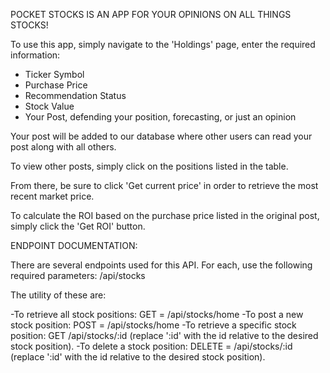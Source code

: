 POCKET STOCKS IS AN APP FOR YOUR OPINIONS ON ALL THINGS STOCKS!

To use this app, simply navigate to the 'Holdings' page, enter the required information:

- Ticker Symbol
- Purchase Price
- Recommendation Status
- Stock Value
- Your Post, defending your position, forecasting, or just an opinion

Your post will be added to our database where other users can read your post along with all others.

To view other posts, simply click on the positions listed in the table.

From there, be sure to click 'Get current price' in order to retrieve the most recent market price.

To calculate the ROI based on the purchase price listed in the original post, simply click the 'Get ROI' button.

ENDPOINT DOCUMENTATION:

There are several endpoints used for this API. For each, use the following required parameters: /api/stocks

The utility of these are:

-To retrieve all stock positions: GET = /api/stocks/home
-To post a new stock position: POST = /api/stocks/home
-To retrieve a specific stock position: GET /api/stocks/:id (replace ':id' with the id relative to the desired stock position).
-To delete a stock position: DELETE = /api/stocks/:id (replace ':id' with the id relative to the desired stock position).

